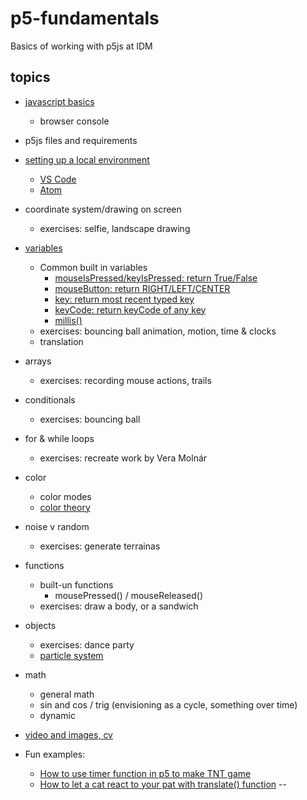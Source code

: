 # p5-fundamentals
Basics of working with p5js at IDM

## topics
- [javascript basics](javascript.md)
  - browser console
- p5js files and requirements
- [setting up a local environment](00_setup.md)
  - [VS Code](https://youtu.be/epQgFt4NTPI)
  - [Atom](https://youtu.be/h5I7GFohFNc)
- coordinate system/drawing on screen
  - exercises: selfie, landscape drawing
- [variables](variables.md)
  - Common built in variables
    - [mouseIsPressed/keyIsPressed: return True/False](https://editor.p5js.org/JiyunYao/sketches/IwEcNmrlM)
    - [mouseButton: return RIGHT/LEFT/CENTER](https://p5js.org/reference/#/p5/mouseButton)
    - [key: return most recent typed key](https://p5js.org/reference/#/p5/key)
    - [keyCode: return keyCode of any key](https://editor.p5js.org/JiyunYao/sketches/Q-15JpcIU)
    - [millis()](https://p5js.org/reference/#/p5/millis)
  - exercises: bouncing ball animation, motion, time & clocks
  - translation
- arrays
  - exercises: recording mouse actions, trails 
- conditionals
  - exercises: bouncing ball
- for & while loops
  - exercises: recreate work by Vera Molnár
- color
  - color modes
  - [color theory](4a_color_modes.md)
- noise v random
  - exercises: generate terrainas
- functions
  - built-un functions
    - mousePressed() / mouseReleased()
  - exercises: draw a body, or a sandwich
- objects
  - exercises: dance party
  - [particle system](https://lillylin.medium.com/p5-js-tutorials-particle-systems-254b4b0344a2)
- math 
  - general math
  - sin and cos / trig (envisioning as a cycle, something over time)
  - dynamic
- [video and images, cv](https://idmnyu.github.io/DM-GY-6063-Creative-Coding-A-Fall-2020/cv.html)

- Fun examples:
  - [How to use timer function in p5 to make TNT game](https://editor.p5js.org/JiyunYao/sketches/0OOdWCtZ5)
  - [How to let a cat react to your pat with translate() function](https://editor.p5js.org/JiyunYao/sketches/6vkmvtbXE)
  -- 


